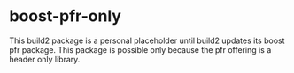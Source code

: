 # boost-pfr-only

This build2 package is a personal placeholder until build2 updates its boost pfr package.
This package is possible only because the pfr offering is a header only library. 

